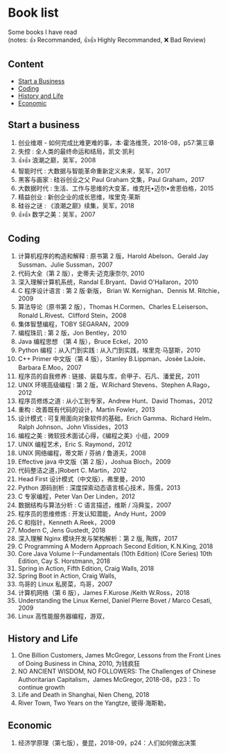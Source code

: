 # Book list

Some books I have read  
(notes: :+1: Recommanded, :+1::+1: Highly Recommanded, :x: Bad Review)

## Content

- [Start a Business](#start-a-business)
- [Coding](#coding)
- [History and Life](#history-and-life)
- [Economic](#economic)

## Start a business

1. 创业维艰 - 如何完成比难更难的事，本·霍洛维茨，2018-08，p57:第三章
1. 失控 : 全人类的最终命运和结局，凯文·凯利
1. :+1::+1: 浪潮之巅，吴军，2008
1. 智能时代 : 大数据与智能革命重新定义未来，吴军，2017
1. 黑客与画家 : 硅谷创业之父 Paul Graham 文集，Paul Graham，2017
1. 大数据时代 : 生活、工作与思维的大变革，维克托•迈尔•舍恩伯格，2015
1. 精益创业 : 新创企业的成长思维，埃里克·莱斯
1. 硅谷之谜 : 《浪潮之巅》续集，吴军，2018
1. :+1::+1: 数学之美：吴军，2007

## Coding

1. 计算机程序的构造和解释 : 原书第 2 版，Harold Abelson、Gerald Jay Sussman、Julie Sussman，2007
1. 代码大全（第 2 版），史蒂夫·迈克康奈尔, 2010
1. 深入理解计算机系统，Randal E.Bryant、David O'Hallaron，2010
1. C 程序设计语言 : 第 2 版·新版， Brian W. Kernighan、Dennis M. Ritchie，2009
1. 算法导论（原书第 2 版），Thomas H.Cormen、Charles E.Leiserson、Ronald L.Rivest、Clifford Stein，2008
1. 集体智慧编程，TOBY SEGARAN，2009
1. 编程珠玑 : 第 2 版，Jon Bentley，2010
1. Java 编程思想 （第 4 版），Bruce Eckel，2010
1. Python 编程：从入门到实践 : 从入门到实践，埃里克·马瑟斯，2010
1. C++ Primer 中文版（第 4 版），Stanley B.Lippman、Josée LaJoie、Barbara E.Moo，2007
1. 程序员的自我修养 : 链接、装载与库，俞甲子、石凡、潘爱民，2011
1. UNIX 环境高级编程 : 第 2 版，W.Richard Stevens、Stephen A.Rago，2012
1. 程序员修炼之道 : 从小工到专家，Andrew Hunt、David Thomas，2012
1. 重构 : 改善既有代码的设计，Martin Fowler，2013
1. 设计模式 : 可复用面向对象软件的基础，Erich Gamma、Richard Helm、Ralph Johnson、John Vlissides，2013
1. 编程之美 : 微软技术面试心得，《编程之美》小组，2009
1. UNIX 编程艺术，Eric S. Raymond，2012
1. UNIX 网络编程，蒂文斯 / 芬纳 / 鲁道夫，2008
1. Effective java 中文版（第 2 版），Joshua Bloch，2009
1. 代码整洁之道，]Robert C. Martin，2012
1. Head First 设计模式（中文版），弗里曼，2010
1. Python 源码剖析 : 深度探索动态语言核心技术，陈儒，2013
1. C 专家编程，Peter Van Der Linden，2012
1. 数据结构与算法分析 : C 语言描述，维斯 / 冯舜玺，2007
1. 程序员的思维修炼 : 开发认知潜能，Andy Hunt，2009
1. C 和指针，Kenneth A.Reek，2009
1. Modern C, Jens Gustedt, 2018
1. 深入理解 Nginx 模块开发与架构解析：第 2 版, 陶辉，2017
1. C Programming A Modern Approach Second Edition, K.N.King, 2018
1. Core Java Volume I--Fundamentals (10th Edition) (Core Series) 10th Edition, Cay S. Horstmann, 2018
1. Spring in Action, Fifth Edition, Craig Walls, 2018
1. Spring Boot in Action, Craig Walls,
1. 鸟哥的 Linux 私房菜，鸟哥，2007
1. 计算机网络（第 6 版），James F.Kurose /Keith W.Ross，2018
1. Understanding the Linux Kernel, Daniel Plerre Bovet / Marco Cesati, 2009
1. Linux 高性能服务器编程，游双，

## History and Life

1. One Billion Customers, James McGregor, Lessons from the Front Lines of Doing Business in China, 2010, 为钱疯狂
1. NO ANCIENT WISDOM, NO FOLLOWERS: The Challenges of Chinese Authoritarian Capitalism，James McGregor, 2018-08，p23：To continue growth
1. Life and Death in Shanghai, Nien Cheng, 2018
1. River Town, Two Years on the Yangtze, 彼得·海斯勒，

## Economic

1. 经济学原理（第七版），曼昆，2018-09，p24：人们如何做出决策
